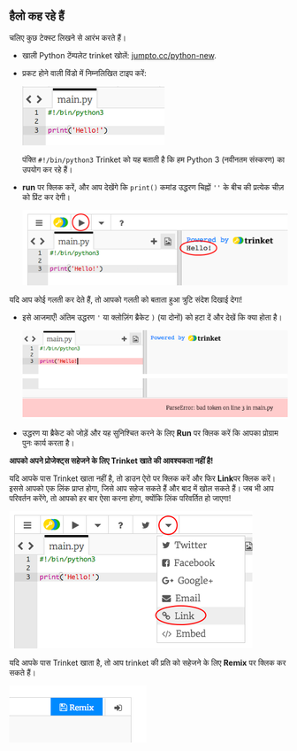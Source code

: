 ## हैलो कह रहे हैं

चलिए कुछ टेक्स्ट लिखने से आरंभ करते हैं।

+ खाली Python टेंम्पलेट trinket खोलें: <a href="http://jumpto.cc/python-new" target="_blank">jumpto.cc/python-new</a>.

+ प्रकट होने वाली विंडो में निम्नलिखित टाइप करें:

    ![screenshot](images/me-hi.png)

    पंक्ति `#!/bin/python3` Trinket को यह बताती है कि हम Python 3 (नवीनतम संस्करण) का उपयोग कर रहे हैं।

+ **run** पर क्लिक करें, और आप देखेंगे कि `print()` कमांड उद्धरण चिह्नों `''` के बीच की प्रत्येक चीज़ को प्रिंट कर देगी।

    ![screenshot](images/me-hi-test.png)

यदि आप कोई गलती कर देते हैं, तो आपको गलती को बताता हुआ त्रुटि संदेश दिखाई देगा!

+ इसे आजमाएँ! अंतिम उद्धरण `'` या क्लोज़िंग ब्रैकेट `)` (या दोनों) को हटा दें और देखें कि क्या होता है।

    ![screenshot](images/me-syntax.png)

+ उद्धरण या ब्रैकेट को जोड़ें और यह सुनिश्चित करने के लिए **Run** पर क्लिक करें कि आपका प्रोग्राम पुनः कार्य करता है।

__आपको अपने प्रोजेक्ट्स सहेजने के लिए Trinket खाते की आवश्यकता नहीं है!__

यदि आपके पास Trinket खाता नहीं है, तो डाउन ऐरो पर क्लिक करें और फिर **Link**पर क्लिक करें। इससे आपको एक लिंक प्राप्त होगा, जिसे आप सहेज सकते हैं और बाद में खोल सकते हैं। जब भी आप परिवर्तन करेंगे, तो आपको हर बार ऐसा करना होगा, क्योंकि लिंक परिवर्तित हो जाएगा!

![screenshot](images/me-link.png)

यदि आपके पास Trinket खाता है, तो आप trinket की प्रति को सहेजने के लिए **Remix** पर क्लिक कर सकते हैं।

![screenshot](images/me-remix.png)
